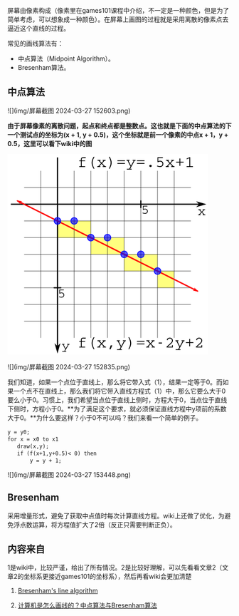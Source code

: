 屏幕由像素构成（像素里在games101课程中介绍，不一定是一种颜色，但是为了简单考虑，可以想象成一种颜色）。在屏幕上画图的过程就是采用离散的像素点去逼近这个直线的过程。



常见的画线算法有：

+ 中点算法（Midpoint Algorithm）。
+ Bresenham算法。



## 中点算法

![](img/屏幕截图 2024-03-27 152603.png)

**由于屏幕像素的离散问题，起点和终点都是整数点。这也就是下面的中点算法的下一个测试点的坐标为(x + 1, y + 0.5)，这个坐标就是前一个像素的中点x + 1，y + 0.5，这里可以看下wiki中的图**

![](img/Line_1.5x+1_--_points.svg.png)

![](img/屏幕截图 2024-03-27 152835.png)



我们知道，如果一个点位于直线上，那么将它带入式（1），结果一定等于0。而如果一个点不在直线上，那么我们将它带入直线方程式（1）中，那么它要么大于0要么小于0。习惯上，我们希望当点位于直线上侧时，方程大于0，当点位于直线下侧时，方程小于0。**为了满足这个要求，就必须保证直线方程中y项前的系数大于0。**为什么要这样？小于0不可以吗？我们来看一个简单的例子。



```
y = y0;
for x = x0 to x1
   draw(x,y);
   if (f(x+1,y+0.5)< 0) then
       y = y + 1;
```



![](img/屏幕截图 2024-03-27 153448.png)



## Bresenham

采用增量形式，避免了获取中点值时每次计算直线方程。wiki上还做了优化，为避免浮点数运算，将方程值扩大了2倍（反正只需要判断正负）。



## 内容来自



1是wiki中，比较严谨，给出了所有情况。2是比较好理解，可以先看看文章2（文章2的坐标系更接近games101的坐标系），然后再看wiki会更加清楚

1. [Bresenham's line algorithm](img/https://en.wikipedia.org/wiki/Bresenham%27s_line_algorithm)

2. [计算机是怎么画线的？中点算法与Bresenham算法](https://zhuanlan.zhihu.com/p/549840815)